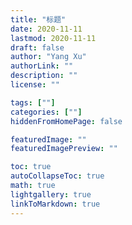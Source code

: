 ```yaml
---
title: "标题"
date: 2020-11-11
lastmod: 2020-11-11
draft: false
author: "Yang Xu"
authorLink: ""
description: ""
license: ""

tags: [""]
categories: [""]
hiddenFromHomePage: false

featuredImage: ""
featuredImagePreview: ""

toc: true
autoCollapseToc: true
math: true
lightgallery: true
linkToMarkdown: true
---
```

